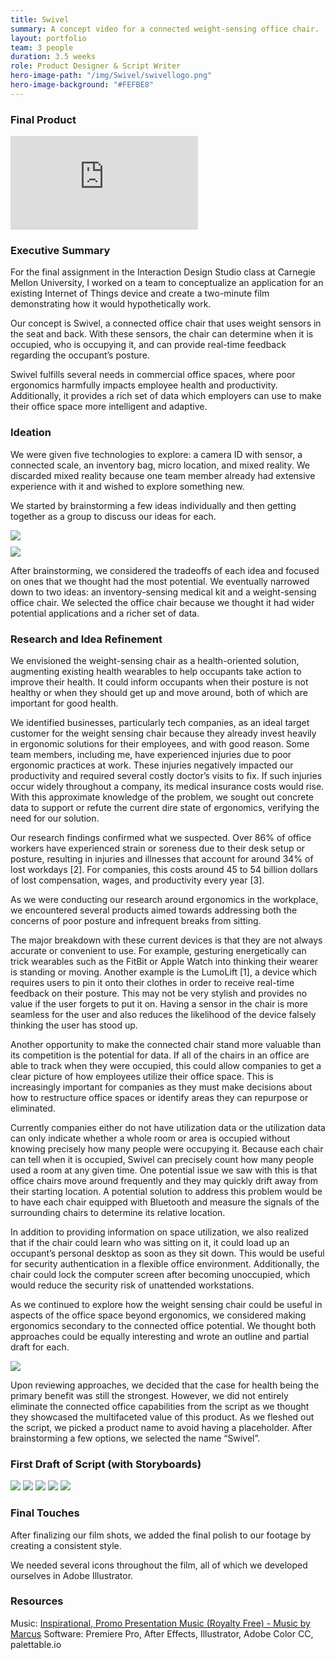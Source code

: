 ```yaml
---
title: Swivel
summary: A concept video for a connected weight-sensing office chair.
layout: portfolio
team: 3 people
duration: 3.5 weeks
role: Product Designer & Script Writer
hero-image-path: "/img/Swivel/swivellogo.png"
hero-image-background: "#FEFBE8"
---
```


<h3>Final Product</h3>

<iframe src="https://player.vimeo.com/video/196141320" frameborder="0" webkitallowfullscreen mozallowfullscreen allowfullscreen></iframe>

<h3>Executive Summary</h3>
<p>For the final assignment in the Interaction Design Studio class at Carnegie Mellon University, I worked on a team to conceptualize an application for an existing Internet of Things device and create a two-minute film demonstrating how it would hypothetically work.</p>
<p>Our concept is Swivel, a connected office chair that uses weight sensors in the seat and back. With these sensors, the chair can determine when it is occupied, who is occupying it, and can provide real-time feedback regarding the occupant’s posture.</p>
<p>Swivel fulfills several needs in commercial office spaces, where poor ergonomics harmfully impacts employee health and productivity. Additionally, it provides a rich set of data which employers can use to make their office space more intelligent and adaptive.</p>

<h3>Ideation</h3>
<p>We were given five technologies to explore: a camera ID with sensor, a connected scale, an inventory bag, micro location, and mixed reality. We discarded mixed reality because one team member already had extensive experience with it and wished to explore something new.</p>
<p>We started by brainstorming a few ideas individually and then getting together as a group to discuss our ideas for each.</p>
<img class="portfolio-img" src="../img/Swivel/Group%20Brainstorm%2011-16-2016%20Part%201.jpeg">
<div style="margin:10px;"></div>
<img class="portfolio-img" src="../img/Swivel/Group%20Brainstorm%2011-16-2016%20Part%202.jpeg">
<p>After brainstorming, we considered the tradeoffs of each idea and focused on ones that we thought had the most potential. We eventually narrowed down to two ideas: an inventory-sensing medical kit and a weight-sensing office chair. We selected the office chair because we thought it had wider potential applications and a richer set of data.</p>

<h3>Research and Idea Refinement</h3>
<p>We envisioned the weight-sensing chair as a health-oriented solution, augmenting existing health wearables to help occupants take action to improve their health. It could inform occupants when their posture is not healthy or when they should get up and move around, both of which are important for good health.</p>
<p>We identified businesses, particularly tech companies, as an ideal target customer for the weight sensing chair because they already invest heavily in ergonomic solutions for their employees, and with good reason. Some team members, including me, have experienced injuries due to poor ergonomic practices at work. These injuries negatively impacted our productivity and required several costly doctor’s visits to fix. If such injuries occur widely throughout a company, its medical insurance costs would rise. With this approximate knowledge of the problem, we sought out concrete data to support or refute the current dire state of ergonomics, verifying the need for our solution.</p>
<p>Our research findings confirmed what we suspected. Over 86% of office workers have experienced strain or soreness due to their desk setup or posture, resulting in injuries and illnesses that account for around 34% of lost workdays [2]. For companies, this costs around 45 to 54 billion dollars of lost compensation, wages, and productivity every year [3].</p>
<p>As we were conducting our research around ergonomics in the workplace, we encountered several products aimed towards addressing both the concerns of poor posture and infrequent breaks from sitting.</p>
<p>The major breakdown with these current devices is that they are not always accurate or convenient to use. For example, gesturing energetically can trick wearables such as the FitBit or Apple Watch into thinking their wearer is standing or moving. Another example is the LumoLift [1], a device which requires users to pin it onto their clothes in order to receive real-time feedback on their posture. This may not be very stylish and provides no value if the user forgets to put it on. Having a sensor in the chair is more seamless for the user and also reduces the likelihood of the device falsely thinking the user has stood up.</p>
<p>Another opportunity to make the connected chair stand more valuable than its competition is the potential for data. If all of the chairs in an office are able to track when they were occupied, this could allow companies to get a clear picture of how employees utilize their office space. This is increasingly important for companies as they must make decisions about how to restructure office spaces or identify areas they can repurpose or eliminated.</p>
<p>Currently companies either do not have utilization data or the utilization data can only indicate whether a whole room or area is occupied without knowing precisely how many people were occupying it. Because each chair can tell when it is occupied, Swivel can precisely count how many people used a room at any given time. One potential issue we saw with this is that office chairs move around frequently and they may quickly drift away from their starting location. A potential solution to address this problem would be to have each chair equipped with Bluetooth and measure the signals of the surrounding chairs to determine its relative location.</p>
<p>In addition to providing information on space utilization, we also realized that if the chair could learn who was sitting on it, it could load up an occupant’s personal desktop as soon as they sit down. This would be useful for security authentication in a flexible office environment. Additionally, the chair could lock the computer screen after becoming unoccupied, which would reduce the security risk of unattended workstations.</p>
<p>As we continued to explore how the weight sensing chair could be useful in aspects of the office space beyond ergonomics, we considered making ergonomics secondary to the connected office potential. We thought both approaches could be equally interesting and wrote an outline and partial draft for each.</p>
<img class="portfolio-img" src="../img/Swivel/swivel-script-options.png">
<p>Upon reviewing approaches, we decided that the case for health being the primary benefit was still the strongest. However, we did not entirely eliminate the connected office capabilities from the script as we thought they showcased the multifaceted value of this product. As we fleshed out the script, we picked a product name to avoid having a placeholder. After brainstorming a few options, we selected the name “Swivel”.</p>

<h3>First Draft of Script (with Storyboards)</h3>
<img class="portfolio-img" src="../img/Swivel/Storyboard_Page_1.png">
<img class="portfolio-img" src="../img/Swivel/Storyboard_Page_2.png">
<img class="portfolio-img" src="../img/Swivel/Storyboard_Page_3.png">
<img class="portfolio-img" src="../img/Swivel/Storyboard_Page_4.png">
<img class="portfolio-img" src="../img/Swivel/Storyboard_Page_5.png">

<h3>Final Touches</h3>
<p>After finalizing our film shots, we added the final polish to our footage by creating a consistent style.</p>
<p>We needed several icons throughout the film, all of which we developed ourselves in Adobe Illustrator.</p>

<!--<h3>References</h3>
<ol>
    <li><a href="http://www.lumobodytech.com/">http://www.lumobodytech.com/</a></li>
    <li><a href="http://hub.staplesadvantage.com/h/i/218389662-put-your-back-into-it-11-ergonomics-stats">http://hub.staplesadvantage.com/h/i/218389662-put-your-back-into-it-11-ergonomics-stats</a></li>
    <li><a href="http://www.cdc.gov/workplacehealthpromotion/health-strategies/musculoskeletal-disorders/evaluation-measures/index.html">http://www.cdc.gov/workplacehealthpromotion/health-strategies/musculoskeletal-disorders/evaluation-measures/index.html</a></li>
</ol>-->

<h3>Resources</h3>
Music: <a href="https://www.youtube.com/watch?v=pZD66AVzQRY">Inspirational, Promo Presentation Music (Royalty Free) - Music by Marcus</a>
Software: Premiere Pro, After Effects, Illustrator, Adobe Color CC, palettable.io